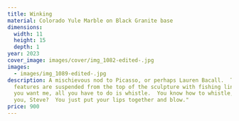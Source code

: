 ```yaml
---
title: Winking
material: Colorado Yule Marble on Black Granite base
dimensions:
  width: 11
  height: 15
  depth: 1
year: 2023
cover_image: images/cover/img_1082-edited-.jpg
images:
  - images/img_1089-edited-.jpg
description: A mischievous nod to Picasso, or perhaps Lauren Bacall.  The
  features are suspended from the top of the sculpture with fishing line.  "If
  you want me, all you have to do is whistle.  You know how to whistle, don't
  you, Steve?  You just put your lips together and blow."
price: 900
---
```

